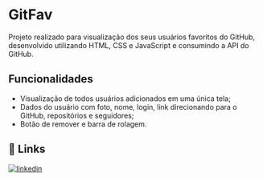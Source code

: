 
# GitFav

Projeto realizado para visualização dos seus usuários favoritos do GitHub, desenvolvido utilizando HTML, CSS e JavaScript e consumindo a API do GitHub.

## Funcionalidades

- Visualização de todos usuários adicionados em uma única tela;
- Dados do usuário com foto, nome, login, link direcionando para o GitHub, repositórios e seguidores;
- Botão de remover e barra de rolagem.



## 🔗 Links

[![linkedin](https://img.shields.io/badge/linkedin-0A66C2?style=for-the-badge&logo=linkedin&logoColor=white)](https://www.linkedin.com/in/ronaldo-domingues/)


